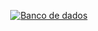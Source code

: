 <p align="center"><a href="https://laravel.com" target="_blank"><img src="blob:https://fatecspgov-my.sharepoint.com/d122e407-27b7-4f69-b16c-4cdab3364a16"  alt="Banco de dados"></a></p>
